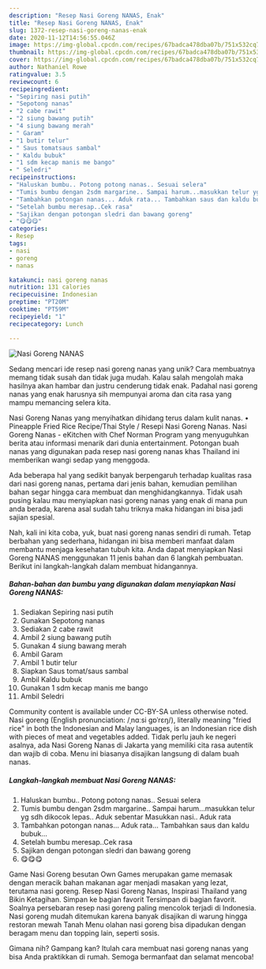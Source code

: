 ```yaml
---
description: "Resep Nasi Goreng NANAS, Enak"
title: "Resep Nasi Goreng NANAS, Enak"
slug: 1372-resep-nasi-goreng-nanas-enak
date: 2020-11-12T14:56:55.046Z
image: https://img-global.cpcdn.com/recipes/67badca478dba07b/751x532cq70/nasi-goreng-nanas-foto-resep-utama.jpg
thumbnail: https://img-global.cpcdn.com/recipes/67badca478dba07b/751x532cq70/nasi-goreng-nanas-foto-resep-utama.jpg
cover: https://img-global.cpcdn.com/recipes/67badca478dba07b/751x532cq70/nasi-goreng-nanas-foto-resep-utama.jpg
author: Nathaniel Rowe
ratingvalue: 3.5
reviewcount: 6
recipeingredient:
- "Sepiring nasi putih"
- "Sepotong nanas"
- "2 cabe rawit"
- "2 siung bawang putih"
- "4 siung bawang merah"
- " Garam"
- "1 butir telur"
- " Saus tomatsaus sambal"
- " Kaldu bubuk"
- "1 sdm kecap manis me bango"
- " Seledri"
recipeinstructions:
- "Haluskan bumbu.. Potong potong nanas.. Sesuai selera"
- "Tumis bumbu dengan 2sdm margarine.. Sampai harum...masukkan telur yg sdh dikocok lepas.. Aduk sebentar Masukkan nasi.. Aduk rata"
- "Tambahkan potongan nanas... Aduk rata... Tambahkan saus dan kaldu bubuk..."
- "Setelah bumbu meresap..Cek rasa"
- "Sajikan dengan potongan sledri dan bawang goreng"
- "😋😋😋"
categories:
- Resep
tags:
- nasi
- goreng
- nanas

katakunci: nasi goreng nanas 
nutrition: 131 calories
recipecuisine: Indonesian
preptime: "PT20M"
cooktime: "PT59M"
recipeyield: "1"
recipecategory: Lunch

---
```



![Nasi Goreng NANAS](https://img-global.cpcdn.com/recipes/67badca478dba07b/751x532cq70/nasi-goreng-nanas-foto-resep-utama.jpg)

Sedang mencari ide resep nasi goreng nanas yang unik? Cara membuatnya memang tidak susah dan tidak juga mudah. Kalau salah mengolah maka hasilnya akan hambar dan justru cenderung tidak enak. Padahal nasi goreng nanas yang enak harusnya sih mempunyai aroma dan cita rasa yang mampu memancing selera kita.

Nasi Goreng Nanas yang menyihatkan dihidang terus dalam kulit nanas. • Pineapple Fried Rice Recipe/Thai Style / Resepi Nasi Goreng Nanas. Nasi Goreng Nanas - eKitchen with Chef Norman Program yang menyuguhkan berita atau informasi menarik dari dunia entertainment. Potongan buah nanas yang digunakan pada resep nasi goreng nanas khas Thailand ini memberikan wangi sedap yang menggoda.

Ada beberapa hal yang sedikit banyak berpengaruh terhadap kualitas rasa dari nasi goreng nanas, pertama dari jenis bahan, kemudian pemilihan bahan segar hingga cara membuat dan menghidangkannya. Tidak usah pusing kalau mau menyiapkan nasi goreng nanas yang enak di mana pun anda berada, karena asal sudah tahu triknya maka hidangan ini bisa jadi sajian spesial.


Nah, kali ini kita coba, yuk, buat nasi goreng nanas sendiri di rumah. Tetap berbahan yang sederhana, hidangan ini bisa memberi manfaat dalam membantu menjaga kesehatan tubuh kita. Anda dapat menyiapkan Nasi Goreng NANAS menggunakan 11 jenis bahan dan 6 langkah pembuatan. Berikut ini langkah-langkah dalam membuat hidangannya.

<!--inarticleads1-->

##### Bahan-bahan dan bumbu yang digunakan dalam menyiapkan Nasi Goreng NANAS:

1. Sediakan Sepiring nasi putih
1. Gunakan Sepotong nanas
1. Sediakan 2 cabe rawit
1. Ambil 2 siung bawang putih
1. Gunakan 4 siung bawang merah
1. Ambil  Garam
1. Ambil 1 butir telur
1. Siapkan  Saus tomat/saus sambal
1. Ambil  Kaldu bubuk
1. Gunakan 1 sdm kecap manis me bango
1. Ambil  Seledri


Community content is available under CC-BY-SA unless otherwise noted. Nasi goreng (English pronunciation: /ˌnɑːsi ɡɒˈrɛŋ/), literally meaning &#34;fried rice&#34; in both the Indonesian and Malay languages, is an Indonesian rice dish with pieces of meat and vegetables added. Tidak perlu jauh ke negeri asalnya, ada Nasi Goreng Nanas di Jakarta yang memiliki cita rasa autentik dan wajib di coba. Menu ini biasanya disajikan langsung di dalam buah nanas. 

<!--inarticleads2-->

##### Langkah-langkah membuat Nasi Goreng NANAS:

1. Haluskan bumbu.. Potong potong nanas.. Sesuai selera
1. Tumis bumbu dengan 2sdm margarine.. Sampai harum...masukkan telur yg sdh dikocok lepas.. Aduk sebentar Masukkan nasi.. Aduk rata
1. Tambahkan potongan nanas... Aduk rata... Tambahkan saus dan kaldu bubuk...
1. Setelah bumbu meresap..Cek rasa
1. Sajikan dengan potongan sledri dan bawang goreng
1. 😋😋😋


Game Nasi Goreng besutan Own Games merupakan game memasak dengan meracik bahan makanan agar menjadi masakan yang lezat, terutama nasi goreng. Resep Nasi Goreng Nanas, Inspirasi Thailand yang Bikin Ketagihan. Simpan ke bagian favorit Tersimpan di bagian favorit. Soalnya persebaran resep nasi goreng paling mencolok terjadi di Indonesia. Nasi goreng mudah ditemukan karena banyak disajikan di warung hingga restoran mewah Tanah Menu olahan nasi goreng bisa dipadukan dengan beragam menu dan topping lain, seperti sosis. 

Gimana nih? Gampang kan? Itulah cara membuat nasi goreng nanas yang bisa Anda praktikkan di rumah. Semoga bermanfaat dan selamat mencoba!
